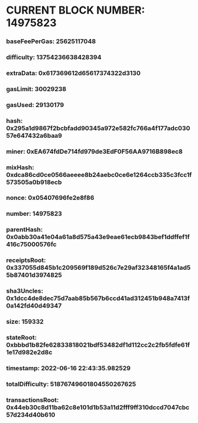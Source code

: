 # CURRENT BLOCK NUMBER: 14975823

### baseFeePerGas: 25625117048
### difficulty: 13754236638428394
### extraData: 0x617369612d65617374322d3130
### gasLimit: 30029238
### gasUsed: 29130179
### hash: 0x295a1d9867f2bcbfadd90345a972e582fc766a4f177adc03057e647432a6baa9
### miner: 0xEA674fdDe714fd979de3EdF0F56AA9716B898ec8
### mixHash: 0xdca86cd0ce0566aeeee8b24aebc0ce6e1264ccb335c3fcc1f573505a0b918ecb
### nonce: 0x05407696fe2e8f86
### number: 14975823
### parentHash: 0x0abb30a41e04a61a8d575a43e9eae61ecb9843bef1ddffef1f416c75000576fc
### receiptsRoot: 0x337055d845b1c209569f189d526c7e29af32348165f4a1ad55b87401d3974825
### sha3Uncles: 0x1dcc4de8dec75d7aab85b567b6ccd41ad312451b948a7413f0a142fd40d49347
### size: 159332
### stateRoot: 0xbbbd1b82fe62833818021bdf53482df1d112cc2c2fb5fdfe61f1e17d982e2d8c
### timestamp: 2022-06-16 22:43:35.982529
### totalDifficulty: 51876749601804550267625
### transactionsRoot: 0x44eb30c8d11ba62c8e101d1b53a11d2fff9ff310dccd7047cbc57d234d40b610
